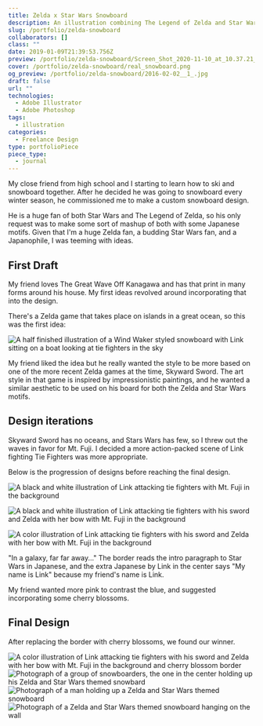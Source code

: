 ```yaml
---
title: Zelda x Star Wars Snowboard
description: An illustration combining The Legend of Zelda and Star Wars fandom for a snowboard.
slug: /portfolio/zelda-snowboard
collaborators: []
class: ""
date: 2019-01-09T21:39:53.756Z
preview: /portfolio/zelda-snowboard/Screen_Shot_2020-11-10_at_10.37.21_AM.png
cover: /portfolio/zelda-snowboard/real_snowboard.png
og_preview: /portfolio/zelda-snowboard/2016-02-02__1_.jpg
draft: false
url: ""
technologies:
  - Adobe Illustrator
  - Adobe Photoshop
tags:
  - illustration
categories:
  - Freelance Design
type: portfolioPiece
piece_type:
  - journal
---
```


My close friend from high school and I starting to learn how to ski and snowboard together. After he decided he was going to snowboard every winter season, he commissioned me to make a custom snowboard design.

He is a huge fan of both Star Wars and The Legend of Zelda, so his only request was to make some sort of mashup of both with some Japanese motifs. Given that I'm a huge Zelda fan, a budding Star Wars fan, and a Japanophile, I was teeming with ideas.

## First Draft

My friend loves The Great Wave Off Kanagawa and has that print in many forms around his house. My first ideas revolved around incorporating that into the design.

There's a Zelda game that takes place on islands in a great ocean, so this was the first idea:

![A half finished illustration of a Wind Waker styled snowboard with Link sitting on a boat looking at tie fighters in the sky](/optimized/portfolio/zelda-snowboard/wind_waker_rough.webp)

My friend liked the idea but he really wanted the style to be more based on one of the more recent Zelda games at the time, Skyward Sword. The art style in that game is inspired by impressionistic paintings, and he wanted a similar aesthetic to be used on his board for both the Zelda and Star Wars motifs.

## Design iterations

Skyward Sword has no oceans, and Stars Wars has few, so I threw out the waves in favor for Mt. Fuji. I decided a more action-packed scene of Link fighting Tie Fighters was more appropriate.

Below is the progression of designs before reaching the final design.

![A black and white illustration of Link attacking tie fighters with Mt. Fuji in the background](/optimized/portfolio/zelda-snowboard/snowboard_no_zelda.png)

![A black and white illustration of Link attacking tie fighters with his sword and Zelda with her bow with Mt. Fuji in the background](/optimized/portfolio/zelda-snowboard/snowboard_with_zelda.png)

![A color illustration of Link attacking tie fighters with his sword and Zelda with her bow with Mt. Fuji in the background](/optimized/portfolio/zelda-snowboard/FINAL_DESIGN_CS3__1_.png)

"In a galaxy, far far away..." The border reads the intro paragraph to Star Wars in Japanese, and the extra Japanese by Link in the center says "My name is Link" because my friend's name is Link.

My friend wanted more pink to contrast the blue, and suggested incorporating some cherry blossoms.

## Final Design

After replacing the border with cherry blossoms, we found our winner.

![A color illustration of Link attacking tie fighters with his sword and Zelda with her bow with Mt. Fuji in the background and cherry blossom border](/optimized/portfolio/zelda-snowboard/real_snowboard.png)
![Photograph of a group of snowboarders, the one in the center holding up his Zelda and Star Wars themed snowbard](/optimized/portfolio/zelda-snowboard/12719374_10205826091994696_4368261030623854733_o.webp)
![Photograph of a man holding up a Zelda and Star Wars themed snowboard](/optimized/portfolio/zelda-snowboard/2016-02-02__1_.webp)
![Photograph of a Zelda and Star Wars themed snowboard hanging on the wall](/optimized/portfolio/zelda-snowboard/Screen_Shot_2020-11-10_at_10.37.21_AM.png)